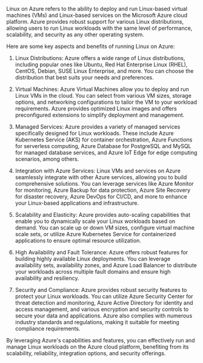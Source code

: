 
Linux on Azure refers to the ability to deploy and run Linux-based virtual machines (VMs) and Linux-based services on the Microsoft Azure cloud platform. Azure provides robust support for various Linux distributions, allowing users to run Linux workloads with the same level of performance, scalability, and security as any other operating system.

Here are some key aspects and benefits of running Linux on Azure:

1.  Linux Distributions: Azure offers a wide range of Linux distributions, including popular ones like Ubuntu, Red Hat Enterprise Linux (RHEL), CentOS, Debian, SUSE Linux Enterprise, and more. You can choose the distribution that best suits your needs and preferences.
    
2.  Virtual Machines: Azure Virtual Machines allow you to deploy and run Linux VMs in the cloud. You can select from various VM sizes, storage options, and networking configurations to tailor the VM to your workload requirements. Azure provides optimized Linux images and offers preconfigured extensions to simplify deployment and management.
    
3.  Managed Services: Azure provides a variety of managed services specifically designed for Linux workloads. These include Azure Kubernetes Service (AKS) for container orchestration, Azure Functions for serverless computing, Azure Database for PostgreSQL and MySQL for managed database services, and Azure IoT Edge for edge computing scenarios, among others.
    
4.  Integration with Azure Services: Linux VMs and services on Azure seamlessly integrate with other Azure services, allowing you to build comprehensive solutions. You can leverage services like Azure Monitor for monitoring, Azure Backup for data protection, Azure Site Recovery for disaster recovery, Azure DevOps for CI/CD, and more to enhance your Linux-based applications and infrastructure.
    
5.  Scalability and Elasticity: Azure provides auto-scaling capabilities that enable you to dynamically scale your Linux workloads based on demand. You can scale up or down VM sizes, configure virtual machine scale sets, or utilize Azure Kubernetes Service for containerized applications to ensure optimal resource utilization.
    
6.  High Availability and Fault Tolerance: Azure offers robust features for building highly available Linux deployments. You can leverage availability sets, availability zones, and Azure Load Balancer to distribute your workloads across multiple fault domains and ensure high availability and resiliency.
    
7.  Security and Compliance: Azure provides robust security features to protect your Linux workloads. You can utilize Azure Security Center for threat detection and monitoring, Azure Active Directory for identity and access management, and various encryption and security controls to secure your data and applications. Azure also complies with numerous industry standards and regulations, making it suitable for meeting compliance requirements.
    

By leveraging Azure's capabilities and features, you can effectively run and manage Linux workloads on the Azure cloud platform, benefiting from its scalability, reliability, integration options, and security offerings.